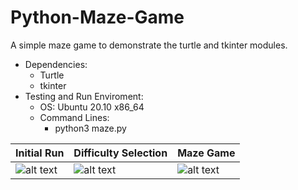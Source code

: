 # Python-Maze-Game
A simple maze game to demonstrate the turtle and tkinter modules. 

* Dependencies:  
    * Turtle
    * tkinter
* Testing and Run Enviroment:
    * OS: Ubuntu 20.10 x86_64
    * Command Lines: 
        * python3 maze.py

Initial Run | Difficulty Selection | Maze Game 
------------ | ------------- | -------------
![alt text](https://github.com/deepdatasci/Python-Maze-Game/blob/main/commandScreenshot.png) |![alt text](https://github.com/deepdatasci/Python-Maze-Game/blob/main/difficultyOutput.png) | ![alt text](https://github.com/deepdatasci/Python-Maze-Game/blob/main/mazeOutput.png)

